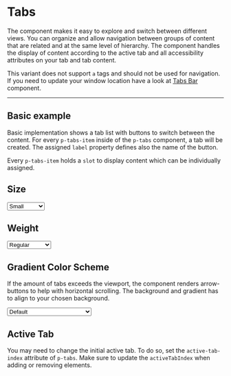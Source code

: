 # Tabs

The component makes it easy to explore and switch between different views. You can organize and allow navigation
between groups of content that are related and at the same level of hierarchy. The component handles the display of content
according to the active tab and all accessibility attributes on your tab and tab content.

This variant does not support `a` tags and should not be used for navigation. 
If you need to update your window location have a look at [Tabs Bar](#/components/tabs-bar) component.

---

## Basic example

Basic implementation shows a tab list with buttons to switch between the content. For every `p-tabs-item` inside of the `p-tabs` component, a tab
will be created. The assigned `label` property defines also the name of the button.

Every `p-tabs-item` holds a `slot` to display content which can be individually assigned. 

<Playground :markup="basic" :config="config"></Playground>

## Size

<Playground :markup="sizeMarkup" :config="config">
  <select v-model="size">
    <option disabled>Select size</option>
    <option selected value="small">Small</option>
    <option value="medium">Medium</option>
  </select>
</Playground>

## Weight

<Playground :markup="weightMarkup" :config="config">
  <select v-model="weight">
    <option disabled>Select weight</option>
    <option selected value="regular">Regular</option>
    <option value="semibold">SemiBold</option>
  </select>
</Playground>

## Gradient Color Scheme

If the amount of tabs exceeds the viewport, the component renders arrow-buttons to help with horizontal scrolling.
The background and gradient has to align to your chosen background.

<Playground :markup="gradientMarkup" :config="{ ...config, colorScheme: gradientColorScheme }">
  <select v-model="gradientColorScheme">
    <option disabled>Select gradient-color-scheme</option>
    <option selected value="default">Default</option>
    <option value="surface">Surface</option>
  </select>
</Playground>

## Active Tab

You may need to change the initial active tab. To do so, set the `active-tab-index` attribute of `p-tabs`.
Make sure to update the `activeTabIndex` when adding or removing elements.

<Playground :markup="activeTab" :config="config"></Playground>

<script lang="ts">
  import Vue from 'vue';
  import Component from 'vue-class-component';
  
  const buildTabsItem = (name: string, index: number) => 
`  <p-tabs-item label="Tab ${name}">
    <p-text>Tab Content ${name}</p-text>
  </p-tabs-item>`;
  
  @Component
  export default class Code extends Vue {
    config = { themeable: true };

    weight = 'semibold';
    size = 'medium';
    gradientColorScheme = 'surface';

    basic =
`<p-tabs>
${['One', 'Two', 'Three'].map(buildTabsItem).join('\n')}
</p-tabs>`;

    get sizeMarkup() {
      return `<p-tabs size="${this.size}">
${['One', 'Two', 'Three'].map(buildTabsItem).join('\n')}
</p-tabs>`;
    }

    get weightMarkup() {
      return `<p-tabs weight="${this.weight}">
${['One', 'Two', 'Three'].map(buildTabsItem).join('\n')}
</p-tabs>`;
    }

    get gradientMarkup() {
      return `<p-tabs gradient-color-scheme="${this.gradientColorScheme}">
${['One', 'Two', 'Three', 'Four', 'Five', 'Six', 'Seven', 'Eight', 'Nine', 'Ten', 'Eleven', 'Twelve', 'Thirteen', 'Fourteen', 'Fifteen', 'Sixteen', 'Seventeen', 'Eighteen', 'Nineteen', 'Twenty']
  .map(buildTabsItem).join('\n')}
</p-tabs>`;
    }
    
    activeTab =
`<p-tabs active-tab-index="1">
${['One', 'Two', 'Three'].map(buildTabsItem).join('\n')}
</p-tabs>`;
  }
</script>